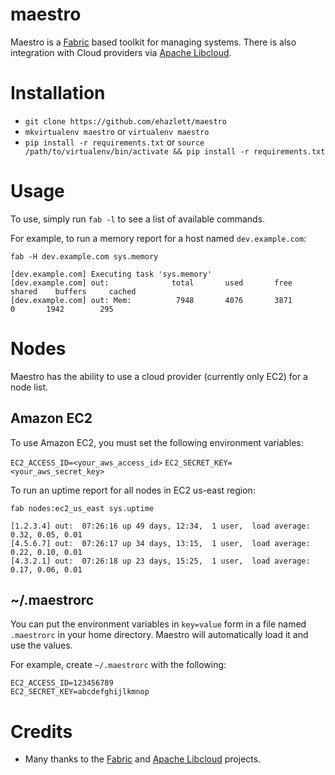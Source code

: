 # maestro
Maestro is a [Fabric](http://fabfile.org) based toolkit for managing systems.  There is also integration with Cloud providers via [Apache Libcloud](http://libcloud.apache.org).

# Installation

* `git clone https://github.com/ehazlett/maestro`
* `mkvirtualenv maestro` or `virtualenv maestro`
* `pip install -r requirements.txt` or `source /path/to/virtualenv/bin/activate && pip install -r requirements.txt`

# Usage
To use, simply run `fab -l` to see a list of available commands. 

For example, to run a memory report for a host named `dev.example.com`:

`fab -H dev.example.com sys.memory`

```
[dev.example.com] Executing task 'sys.memory'
[dev.example.com] out:              total       used       free     shared    buffers     cached
[dev.example.com] out: Mem:          7948       4076       3871          0       1942        295
```

# Nodes
Maestro has the ability to use a cloud provider (currently only EC2) for a node list. 

## Amazon EC2
To use Amazon EC2, you must set the following environment variables:

`EC2_ACCESS_ID=<your_aws_access_id>`
`EC2_SECRET_KEY=<your_aws_secret_key>`

To run an uptime report for all nodes in EC2 us-east region:

`fab nodes:ec2_us_east sys.uptime`

```
[1.2.3.4] out:  07:26:16 up 49 days, 12:34,  1 user,  load average: 0.32, 0.05, 0.01
[4.5.6.7] out:  07:26:17 up 34 days, 13:15,  1 user,  load average: 0.22, 0.10, 0.01
[4.3.2.1] out:  07:26:18 up 23 days, 15:25,  1 user,  load average: 0.17, 0.06, 0.01
```

## ~/.maestrorc
You can put the environment variables in `key=value` form in a file named `.maestrorc` in your home directory.  Maestro will automatically load it and use the values.

For example, create `~/.maestrorc` with the following:

```
EC2_ACCESS_ID=123456789
EC2_SECRET_KEY=abcdefghijlkmnop
```

# Credits

* Many thanks to the [Fabric](http://fabfile.org) and [Apache Libcloud](http://libcloud.apache.org) projects.